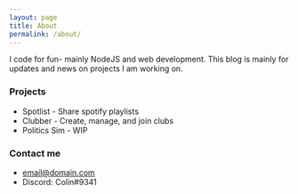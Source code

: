 ```yaml
---
layout: page
title: About
permalink: /about/
---
```


I code for fun- mainly NodeJS and web development.  This blog is mainly for updates and news on projects I am working on.

### Projects
- Spotlist - Share spotify playlists
- Clubber - Create, manage, and join clubs
- Politics Sim - WIP


### Contact me

- [email@domain.com](mailto:email@domain.com)
- Discord: Colin#9341

